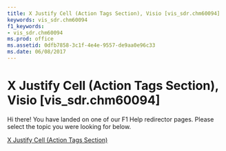 ```yaml
---
title: X Justify Cell (Action Tags Section), Visio [vis_sdr.chm60094]
keywords: vis_sdr.chm60094
f1_keywords:
- vis_sdr.chm60094
ms.prod: office
ms.assetid: 0dfb7858-3c1f-4e4e-9557-de9aa0e96c33
ms.date: 06/08/2017
---
```



# X Justify Cell (Action Tags Section), Visio [vis_sdr.chm60094]

Hi there! You have landed on one of our F1 Help redirector pages. Please select the topic you were looking for below.

[X Justify Cell (Action Tags Section)](http://msdn.microsoft.com/library/a8995020-3eaa-2b2c-eca0-dd475de4d06f%28Office.15%29.aspx)

